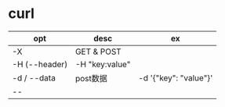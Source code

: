 # curl

| opt | desc | ex |
| ---- | ---- | ---- |
| -X | GET & POST |  |
| -H (--header) | -H "key:value" |  |
| -d / --data | post数据 | -d '{"key": "value"}' |
| -- |  |  |

